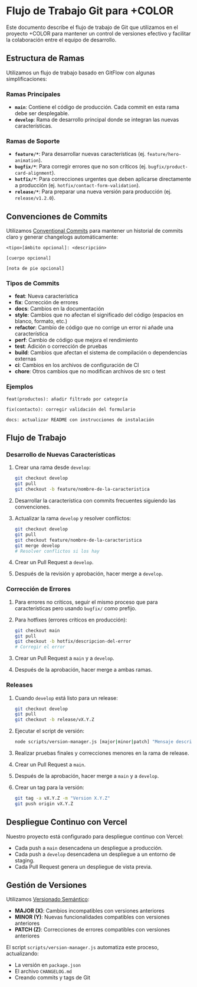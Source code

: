 # Flujo de Trabajo Git para +COLOR

Este documento describe el flujo de trabajo de Git que utilizamos en el proyecto +COLOR para mantener un control de versiones efectivo y facilitar la colaboración entre el equipo de desarrollo.

## Estructura de Ramas

Utilizamos un flujo de trabajo basado en GitFlow con algunas simplificaciones:

### Ramas Principales

- **`main`**: Contiene el código de producción. Cada commit en esta rama debe ser desplegable.
- **`develop`**: Rama de desarrollo principal donde se integran las nuevas características.

### Ramas de Soporte

- **`feature/*`**: Para desarrollar nuevas características (ej. `feature/hero-animation`).
- **`bugfix/*`**: Para corregir errores que no son críticos (ej. `bugfix/product-card-alignment`).
- **`hotfix/*`**: Para correcciones urgentes que deben aplicarse directamente a producción (ej. `hotfix/contact-form-validation`).
- **`release/*`**: Para preparar una nueva versión para producción (ej. `release/v1.2.0`).

## Convenciones de Commits

Utilizamos [Conventional Commits](https://www.conventionalcommits.org/) para mantener un historial de commits claro y generar changelogs automáticamente:

```
<tipo>[ámbito opcional]: <descripción>

[cuerpo opcional]

[nota de pie opcional]
```

### Tipos de Commits

- **feat**: Nueva característica
- **fix**: Corrección de errores
- **docs**: Cambios en la documentación
- **style**: Cambios que no afectan el significado del código (espacios en blanco, formato, etc.)
- **refactor**: Cambio de código que no corrige un error ni añade una característica
- **perf**: Cambio de código que mejora el rendimiento
- **test**: Adición o corrección de pruebas
- **build**: Cambios que afectan el sistema de compilación o dependencias externas
- **ci**: Cambios en los archivos de configuración de CI
- **chore**: Otros cambios que no modifican archivos de src o test

### Ejemplos

```
feat(productos): añadir filtrado por categoría

fix(contacto): corregir validación del formulario

docs: actualizar README con instrucciones de instalación
```

## Flujo de Trabajo

### Desarrollo de Nuevas Características

1. Crear una rama desde `develop`:
   ```bash
   git checkout develop
   git pull
   git checkout -b feature/nombre-de-la-caracteristica
   ```

2. Desarrollar la característica con commits frecuentes siguiendo las convenciones.

3. Actualizar la rama `develop` y resolver conflictos:
   ```bash
   git checkout develop
   git pull
   git checkout feature/nombre-de-la-caracteristica
   git merge develop
   # Resolver conflictos si los hay
   ```

4. Crear un Pull Request a `develop`.

5. Después de la revisión y aprobación, hacer merge a `develop`.

### Corrección de Errores

1. Para errores no críticos, seguir el mismo proceso que para características pero usando `bugfix/` como prefijo.

2. Para hotfixes (errores críticos en producción):
   ```bash
   git checkout main
   git pull
   git checkout -b hotfix/descripcion-del-error
   # Corregir el error
   ```

3. Crear un Pull Request a `main` y a `develop`.

4. Después de la aprobación, hacer merge a ambas ramas.

### Releases

1. Cuando `develop` está listo para un release:
   ```bash
   git checkout develop
   git pull
   git checkout -b release/vX.Y.Z
   ```

2. Ejecutar el script de versión:
   ```bash
   node scripts/version-manager.js [major|minor|patch] "Mensaje descriptivo"
   ```

3. Realizar pruebas finales y correcciones menores en la rama de release.

4. Crear un Pull Request a `main`.

5. Después de la aprobación, hacer merge a `main` y a `develop`.

6. Crear un tag para la versión:
   ```bash
   git tag -a vX.Y.Z -m "Version X.Y.Z"
   git push origin vX.Y.Z
   ```

## Despliegue Continuo con Vercel

Nuestro proyecto está configurado para despliegue continuo con Vercel:

- Cada push a `main` desencadena un despliegue a producción.
- Cada push a `develop` desencadena un despliegue a un entorno de staging.
- Cada Pull Request genera un despliegue de vista previa.

## Gestión de Versiones

Utilizamos [Versionado Semántico](https://semver.org/):

- **MAJOR (X)**: Cambios incompatibles con versiones anteriores
- **MINOR (Y)**: Nuevas funcionalidades compatibles con versiones anteriores
- **PATCH (Z)**: Correcciones de errores compatibles con versiones anteriores

El script `scripts/version-manager.js` automatiza este proceso, actualizando:
- La versión en `package.json`
- El archivo `CHANGELOG.md`
- Creando commits y tags de Git
